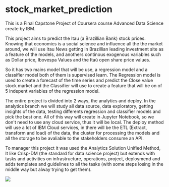 # stock_market_prediction

This is a Final Capstone Project of Coursera course Advanced Data Science create by IBM.

This project aims to predict the Itau (a Brazillian Bank) stock prices. Knowing that economics is a social science and influence all the the market around, we will use Itau News getting in Brazillian leading investment site as a feature of the models, and anothers continous exogenous variables such as Dollar price, Ibovespa Values and the Itaú open share price values.

So it has two mains model that will be use, a regression model and a classifier model both of them is supervised learn. The Regression model is used to create a forecast of the time series and predict the Close value stock market and the Classifier will use to create a feature that will be on of 5 indepent variables of the regression model.

The entire project is divided into 2 ways, the analytics and deploy. In the analytics branch we will study all data source, data exploratory, getting insights of the data, testing differents regression and classifier models and pick the best one. All of this way will create in Jupyter Notebook, so we don't need to use any cloud service, thus it will be local. The deploy method will use a lot of IBM Cloud services, in there will be the ETL (Extract, transform and load) of the data, the cluster for processing the models and all the storage to be avaliable to the stakeholders consume an API.

To manager this project it was used the Analytics Solution Unified Method, It like Crisp-DM (the standard for data science project) but extends with  tasks and activities on infrastructure, operations, project, deploymend and adds templates and guidelines to all the tasks (with some steps losing in the middle way but alway trying to get them).

<img src=“https://github.com/carlleston/stock_market_prediction/blob/master/asum-process-detail.jpg”>

